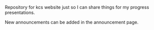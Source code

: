 Repository for kcs website just so I can share things for my progress presentations.

New announcements can be added in the announcement page.